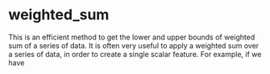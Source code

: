 # weighted_sum
This is an efficient method to get the lower and upper bounds of weighted sum of a series of data.
It is often very useful to apply a weighted sum over a series of data, in order to create a single scalar feature. For example, if we have 
